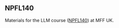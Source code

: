 ## NPFL140

Materials for the LLM course ([NPFL140](https://ufal.mff.cuni.cz/courses/npfl140)) at MFF UK.
